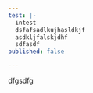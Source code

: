 ```yaml
---
test: |-
  intest
  dsfafsadlkujhasldkjf
  asdkljfalskjdhf
  sdfasdf
published: false

---
```

dfgsdfg
